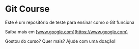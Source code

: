 # Git Course

Este é um repositório de teste para ensinar como o Git funciona

Saiba mais em [www.google.com](https://www.google.com)

Gostou do curso? Quer mais? Ajude com uma doação!